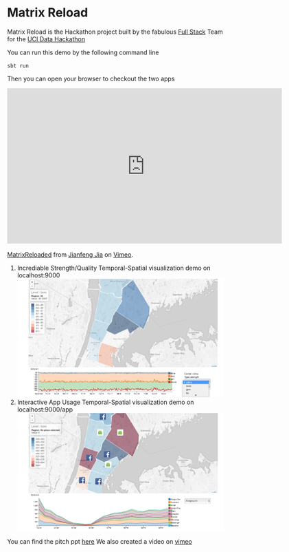 Matrix Reload
=================================

Matrix Reload is the Hackathon project built by the fabulous [Full Stack](https://www.instagram.com/p/BFevlvngIik/) Team for the
[UCI Data Hackathon](ucidatahackathon.com)

You can run this demo by the following command line

```
sbt run
```

Then you can open your browser to checkout the two apps
<iframe src="https://player.vimeo.com/video/167025700" width="640" height="361" frameborder="0" webkitallowfullscreen mozallowfullscreen allowfullscreen></iframe> <p><a href="https://vimeo.com/167025700">MatrixReloaded</a> from <a href="https://vimeo.com/user52327406">Jianfeng Jia</a> on <a href="https://vimeo.com">Vimeo</a>.</p>

1. Incrediable Strength/Quality Temporal-Spatial visualization demo on localhost:9000 
![Signal Strengh Geo Distribution](/public/screenshots/signal-strengh.png?raw=true "Signal Strength of CDMA")
2. Interactive App Usage Temporal-Spatial visualization demo on localhost:9000/app
![App Usage](/public/screenshots/appusage.png?raw=true "Most popular app for different neighborhood")

You can find the pitch ppt [here](https://docs.google.com/presentation/d/1nLOMq0aH2IWtdfdfFy9qgqfMzK7uTod8ij07-7pejIo/edit?usp=sharing)
We also created a video on [vimeo](https://vimeo.com/167025700)

